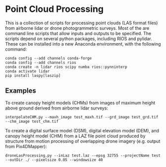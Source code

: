 # Point Cloud Processing
This is a collection of scripts for processing point clouds (LAS format files) from airborne lidar or drone photogrammetric surveys. Most of the are command line scripts that allow inputs and outputs to be specified. The scripts depend on several python packages, including RIOS and pylidar. These can be installed into a new Anaconda environment, with the following command:

`conda config --add channels conda-forge`<br />
`conda config --add channels rios`<br />
`conda create -n lidar rios scipy numba rios::pynninterp`<br />
`conda activate lidar`<br />
`pip install laspy[laszip]`

## Examples
To create canopy height models (CHMs) from images of maximum height above ground derived from airborne lidar surveys:

`interpolateCHM.py --maxh_image test_maxh.tif --grd_image test_grd.tif --chm_image test_chm.tif`

To create a digital surface model (DSM), digital elevation model (DEM), and canopy height model (CHM) from a LAZ file point cloud produced by structure from
motion processing of overlapping drone imagery (e.g. output from Pix4DMapper):

`droneLasProcessing.py --inLaz test.laz --epsg 32755 --projectName test --outDir ./ --pixelsize 0.05 --windowsize 40`
